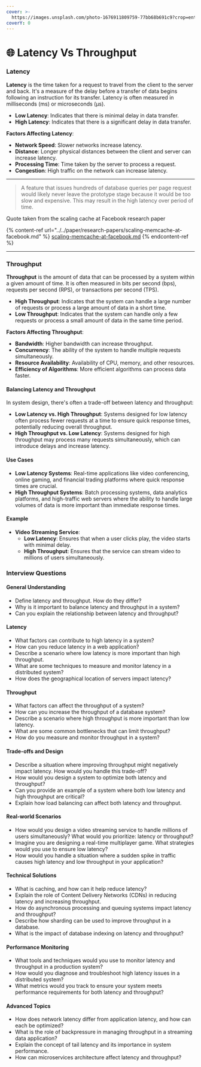 ```yaml
---
cover: >-
  https://images.unsplash.com/photo-1676911809759-77bb68b691c9?crop=entropy&cs=srgb&fm=jpg&ixid=M3wxOTcwMjR8MHwxfHNlYXJjaHw1fHxzY2FsYWJpbGl0eXxlbnwwfHx8fDE3MTk5OTkwMDF8MA&ixlib=rb-4.0.3&q=85
coverY: 0
---
```


# 🌐 Latency Vs Throughput

### Latency

**Latency** is the time taken for a request to travel from the client to the server and back. It's a measure of the delay before a transfer of data begins following an instruction for its transfer. Latency is often measured in milliseconds (ms) or microseconds (µs).

* **Low Latency**: Indicates that there is minimal delay in data transfer.
* **High Latency**: Indicates that there is a significant delay in data transfer.

**Factors Affecting Latency**:

* **Network Speed**: Slower networks increase latency.
* **Distance**: Longer physical distances between the client and server can increase latency.
* **Processing Time**: Time taken by the server to process a request.
* **Congestion**: High traffic on the network can increase latency.

***

> A feature that issues hundreds of database queries per page request would likely never leave the prototype stage because it would be too slow and expensive. This may result in the high latency over period of time.

Quote taken from the scaling cache at Facebook research paper&#x20;

{% content-ref url="../../paper/research-papers/scaling-memcache-at-facebook.md" %}
[scaling-memcache-at-facebook.md](../../paper/research-papers/scaling-memcache-at-facebook.md)
{% endcontent-ref %}

***

### Throughput

**Throughput** is the amount of data that can be processed by a system within a given amount of time. It is often measured in bits per second (bps), requests per second (RPS), or transactions per second (TPS).

* **High Throughput**: Indicates that the system can handle a large number of requests or process a large amount of data in a short time.
* **Low Throughput**: Indicates that the system can handle only a few requests or process a small amount of data in the same time period.

**Factors Affecting Throughput**:

* **Bandwidth**: Higher bandwidth can increase throughput.
* **Concurrency**: The ability of the system to handle multiple requests simultaneously.
* **Resource Availability**: Availability of CPU, memory, and other resources.
* **Efficiency of Algorithms**: More efficient algorithms can process data faster.

#### Balancing Latency and Throughput

In system design, there's often a trade-off between latency and throughput:

* **Low Latency vs. High Throughput**: Systems designed for low latency often process fewer requests at a time to ensure quick response times, potentially reducing overall throughput.
* **High Throughput vs. Low Latency**: Systems designed for high throughput may process many requests simultaneously, which can introduce delays and increase latency.

#### Use Cases

* **Low Latency Systems**: Real-time applications like video conferencing, online gaming, and financial trading platforms where quick response times are crucial.
* **High Throughput Systems**: Batch processing systems, data analytics platforms, and high-traffic web servers where the ability to handle large volumes of data is more important than immediate response times.

#### Example

* **Video Streaming Service**:
  * **Low Latency**: Ensures that when a user clicks play, the video starts with minimal delay.
  * **High Throughput**: Ensures that the service can stream video to millions of users simultaneously.

### Interview Questions

#### General Understanding

* Define latency and throughput. How do they differ?
* Why is it important to balance latency and throughput in a system?
* Can you explain the relationship between latency and throughput?

#### Latency

* What factors can contribute to high latency in a system?
* How can you reduce latency in a web application?
* Describe a scenario where low latency is more important than high throughput.
* What are some techniques to measure and monitor latency in a distributed system?
* How does the geographical location of servers impact latency?

#### Throughput

* What factors can affect the throughput of a system?
* How can you increase the throughput of a database system?
* Describe a scenario where high throughput is more important than low latency.
* What are some common bottlenecks that can limit throughput?
* How do you measure and monitor throughput in a system?

#### Trade-offs and Design

* Describe a situation where improving throughput might negatively impact latency. How would you handle this trade-off?
* How would you design a system to optimize both latency and throughput?
* Can you provide an example of a system where both low latency and high throughput are critical?
* Explain how load balancing can affect both latency and throughput.

#### Real-world Scenarios

* How would you design a video streaming service to handle millions of users simultaneously? What would you prioritize: latency or throughput?
* Imagine you are designing a real-time multiplayer game. What strategies would you use to ensure low latency?
* How would you handle a situation where a sudden spike in traffic causes high latency and low throughput in your application?

#### Technical Solutions

* What is caching, and how can it help reduce latency?
* Explain the role of Content Delivery Networks (CDNs) in reducing latency and increasing throughput.
* How do asynchronous processing and queuing systems impact latency and throughput?
* Describe how sharding can be used to improve throughput in a database.
* What is the impact of database indexing on latency and throughput?

#### Performance Monitoring

* What tools and techniques would you use to monitor latency and throughput in a production system?
* How would you diagnose and troubleshoot high latency issues in a distributed system?
* What metrics would you track to ensure your system meets performance requirements for both latency and throughput?

#### Advanced Topics

* How does network latency differ from application latency, and how can each be optimized?
* What is the role of backpressure in managing throughput in a streaming data application?
* Explain the concept of tail latency and its importance in system performance.
* How can microservices architecture affect latency and throughput?
